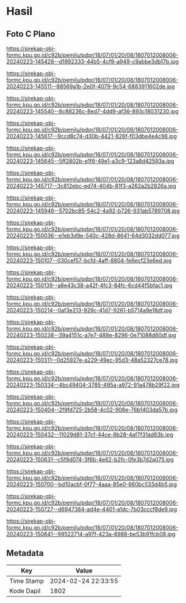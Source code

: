 # Hasil

## Foto C Plano

https://sirekap-obj-formc.kpu.go.id/c92b/pemilu/pdpr/18/07/01/20/08/1807012008006-20240223-145428--d1992333-44b5-4cf9-a949-c9abbe3db17b.jpg

https://sirekap-obj-formc.kpu.go.id/c92b/pemilu/pdpr/18/07/01/20/08/1807012008006-20240223-145511--88569a1b-2e0f-4079-9c54-6883911602de.jpg

https://sirekap-obj-formc.kpu.go.id/c92b/pemilu/pdpr/18/07/01/20/08/1807012008006-20240223-145540--8c88236c-8ed7-4dd9-af36-893c18031230.jpg

https://sirekap-obj-formc.kpu.go.id/c92b/pemilu/pdpr/18/07/01/20/08/1807012008006-20240223-145617--9ccd8c74-d30b-4421-826f-f03dbe4e4c98.jpg

https://sirekap-obj-formc.kpu.go.id/c92b/pemilu/pdpr/18/07/01/20/08/1807012008006-20240223-145645--5ff2802b-e1f6-49e1-a3c9-123a8d42593a.jpg

https://sirekap-obj-formc.kpu.go.id/c92b/pemilu/pdpr/18/07/01/20/08/1807012008006-20240223-145717--3c812ebc-ed74-404b-81f3-a262a2b2826a.jpg

https://sirekap-obj-formc.kpu.go.id/c92b/pemilu/pdpr/18/07/01/20/08/1807012008006-20240223-145946--5702bc85-54c2-4a92-b726-931ab5789708.jpg

https://sirekap-obj-formc.kpu.go.id/c92b/pemilu/pdpr/18/07/01/20/08/1807012008006-20240223-150036--e1eb3d9e-540c-428d-8641-64d3032dd077.jpg

https://sirekap-obj-formc.kpu.go.id/c92b/pemilu/pdpr/18/07/01/20/08/1807012008006-20240223-150107--030cef57-bcfd-4aff-8804-fe6ecf23e6ed.jpg

https://sirekap-obj-formc.kpu.go.id/c92b/pemilu/pdpr/18/07/01/20/08/1807012008006-20240223-150139--a8e43c38-a42f-4fc3-84fc-6cd44f5bfac1.jpg

https://sirekap-obj-formc.kpu.go.id/c92b/pemilu/pdpr/18/07/01/20/08/1807012008006-20240223-150214--0af3e213-929c-41d7-9261-b5714a9e18df.jpg

https://sirekap-obj-formc.kpu.go.id/c92b/pemilu/pdpr/18/07/01/20/08/1807012008006-20240223-150238--39a4151c-a7e7-488e-8296-0e71088d60df.jpg

https://sirekap-obj-formc.kpu.go.id/c92b/pemilu/pdpr/18/07/01/20/08/1807012008006-20240223-150311--0d25927e-a229-49ec-95d3-48a52327ce78.jpg

https://sirekap-obj-formc.kpu.go.id/c92b/pemilu/pdpr/18/07/01/20/08/1807012008006-20240223-150334--4bc49404-3785-495a-a972-91a478b29f22.jpg

https://sirekap-obj-formc.kpu.go.id/c92b/pemilu/pdpr/18/07/01/20/08/1807012008006-20240223-150404--2f9fd725-2b58-4c02-906e-76b1403da57b.jpg

https://sirekap-obj-formc.kpu.go.id/c92b/pemilu/pdpr/18/07/01/20/08/1807012008006-20240223-150432--11029d81-37cf-44ce-8b28-4af7f31ad63b.jpg

https://sirekap-obj-formc.kpu.go.id/c92b/pemilu/pdpr/18/07/01/20/08/1807012008006-20240223-150631--c5f9d074-3f6b-4e62-b2fc-0fe3b7d2a075.jpg

https://sirekap-obj-formc.kpu.go.id/c92b/pemilu/pdpr/18/07/01/20/08/1807012008006-20240223-150700--bd10acbf-0f77-4aaa-85e0-660bc533d4b5.jpg

https://sirekap-obj-formc.kpu.go.id/c92b/pemilu/pdpr/18/07/01/20/08/1807012008006-20240223-150727--d6947384-ad4e-4401-a1dc-7b03cccf8de9.jpg

https://sirekap-obj-formc.kpu.go.id/c92b/pemilu/pdpr/18/07/01/20/08/1807012008006-20240223-150841--99522714-a97f-423a-8988-be53b91fcb08.jpg


## Metadata

| Key        | Value               |
| ---------- | ------------------- |
| Time Stamp | 2024-02-24 22:33:55 |
| Kode Dapil | 1802                |



